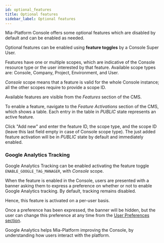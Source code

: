 ```yaml
---
id: optional_features
title: Optional features
sidebar_label: Optional features
---
```


Mia-Platform Console offers some optional features which are disabled by default and can be enabled as needed.

Optional features can be enabled using **feature toggles** by a Console Super User.

Features have one or multiple scopes, which are indicative of the Console resource type or the user interested by that feature. Available scope types are: Console, Company, Project, Environment, and User.

*Console* scope means that a feature is valid for the whole Console instance; all the other scopes require to provide a scope ID.

Available features are visible from the *Features* section of the CMS.

To enable a feature, navigate to the *Feature Activations* section of the CMS, which shows a table. Each entry in the table in *PUBLIC* state represents an active feature.

Click "Add new" and enter the feature ID, the scope type, and the scope ID (leave this last field empty in case of Console scope type). The just added feature activation will be in *PUBLIC* state by default and immediately enabled.

### Google Analytics Tracking

Google Analytics Tracking can be enabled activating the feature toggle `ENABLE_GOOGLE_TAG_MANAGER`, with *Console* scope.

When the feature is enabled in the Console, users are presented with a banner asking them to express a preference on whether or not to enable Google Analytics tracking. By default, tracking remains disabled.

Hence, this feature is activated on a per-user basis.

Once a preference has been expressed, the banner will be hidden, but the user can change this preference at any time from the [User Preferences section](../development_suite/user-settings/user-preferences.md).

Google Analytics helps Mia-Platform improving the Console, by understanding how users interact with the platform.
